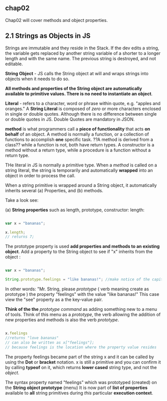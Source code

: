 ## chap02

Chap02 will cover methods and object properties.

## 2.1 Strings as Objects in JS

Strings are immutable and they reside in the Stack. If the dev edits a string, the variable gets replaced by another string variable of a shorter to a longer length and with the same name. The previous string is destroyed, and not editable.

**String Object** - JS calls the String object at will and wraps strings into objects when it needs to do so.

**All methods and properties of the String object are automatically available to primitive values. There is no need to instantiate an object**.

**Literal** - refers to a character, word or phrase within quote, e.g. "apples and oranges." A **String Literal** is composed of *zero* or more characters enclosed in single or double quotes. Although there is no difference between single or double quotes in JS. Double Quotes are mandatory in JSON.

**method** is what programmers call a __piece of functionality__ that acts __on behalf__ of an object. A method is normally a function, or a collection of functions to accomplish __one__ specific task. ??A method is derived from a class?? while a function is not, both have return types. A constructor is a method without a return type, while a procedure is a function without a return type.

THe literal in JS is normally a primitive type. When a *method* is called on a string literal, the string is temporarily and automatically **wrapped** into an object in order to process the call.


When a string primitive is wrapped around a String object, it automatically inherits several (a) Properties, and (b) methods.

Take a look see:

(a) **String properties** such as length, prototype, constructor:
length:

```javascript

var x = "bananas";

x.length;
// returns 7;

```
The prototype property is used **add properties and methods to an existing object**. Add a property to the String object to see if "x" inherits from the object :

```javascript

var x = "bananas";

String.prototype.feelings = "like bananas!"; //make notice of the capitalized S in String

```

In other words: "Mr. String, please *prototype* ( verb meaning create as prototype ) the property "feelings" with the value "like bananas!" This case view the "see" property as a the key-value pair.

**Think of the the** *prototype command* as adding something new to a menu of tools. Think of this menu as a *prototype*, the verb allowing the addition of new properties and methods is also the verb *prototype*.

```javascript

x.feelings
//returns "love bananas"
// can also be written as x["feelings"];
// because feelings is the location where the property value resides


```

The property feelings became part of the string x and it can be called by using the **Dot** or **bracket** notation. x is still a primitive and you can confirm it by calling **typeof** on it, which returns __lower cased__ string type, and not the *object*.

The syntax property named "feelings" which was prototyped (created) on the **String object prototype** (menu) It is now part of __list of properties__ available to __all__ string primitives during *this* particular **execution context**.















































